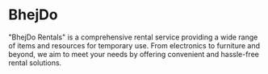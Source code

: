# BhejDo
 "BhejDo Rentals" is a comprehensive rental service providing a wide range of items and resources for temporary use. From electronics to furniture and beyond, we aim to meet your needs by offering convenient and hassle-free rental solutions.
